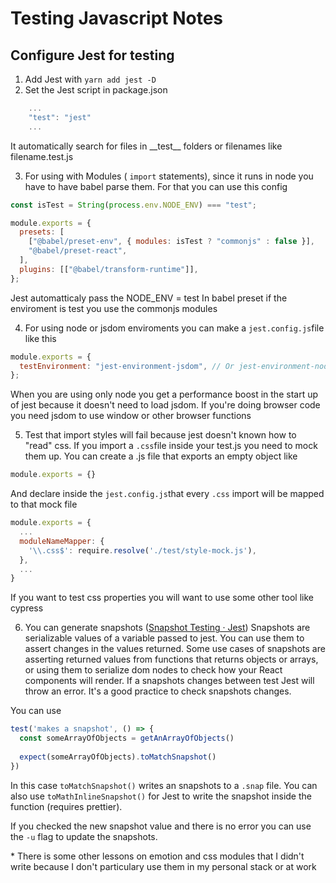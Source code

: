 # Testing Javascript Notes

## Configure Jest for testing

1) Add Jest with ```yarn add jest -D```
2) Set the Jest script in package.json
```javascript
    ...
    "test": "jest"
    ...
```
It automatically search for files in \_\_test\_\_ folders or filenames like filename.test.js  

3) For using with Modules ( ```import``` statements), since it runs in node you have to have babel parse them. For that you can use this config
```javascript
const isTest = String(process.env.NODE_ENV) === "test";

module.exports = {
  presets: [
    ["@babel/preset-env", { modules: isTest ? "commonjs" : false }],
    "@babel/preset-react",
  ],
  plugins: [["@babel/transform-runtime"]],
};
```
Jest automatticaly pass the NODE_ENV = test
In babel preset if the enviroment is test you use the commonjs modules

4) For using node or jsdom enviroments you can make a ``jest.config.js``file like this 
```javascript
module.exports = {
  testEnvironment: "jest-environment-jsdom", // Or jest-environment-node
};
```
When you are using only node you get a performance boost in the start up of jest because it doesn't need to load jsdom. If you're doing browser code you need jsdom to use window or other browser functions

5) Test that import styles will fail because jest doesn't known how to "read" css. If you import a ```.css```file inside your test.js you need to mock them up. You can create a .js file that exports an empty object like
```javascript
module.exports = {}
```
And declare inside the ```jest.config.js```that every ```.css``` import will be mapped to that mock file
```javascript
module.exports = {
  ...
  moduleNameMapper: {
    '\\.css$': require.resolve('./test/style-mock.js'),
  },
  ...
}
```
If you want to test css properties you will want to use some other tool like cypress

6) You can generate snapshots ([Snapshot Testing · Jest](https://jestjs.io/docs/en/snapshot-testing.html#snapshot-testing-with-jest))
Snapshots are serializable values of a variable passed to jest. You can use them to assert changes in the values returned. Some use cases of snapshots are asserting returned values from functions that returns objects or arrays, or using them to serialize dom nodes to check how your React components will render.
If a snapshots changes between test Jest will throw an error. It's a good practice to check snapshots changes.

You can use 
```javascript
test('makes a snapshot', () => {
  const someArrayOfObjects = getAnArrayOfObjects()
  
  expect(someArrayOfObjects).toMatchSnapshot()
})
```
In this case  ```toMatchSnapshot()``` writes an snapshots to a ```.snap``` file. You can also use ```toMathInlineSnapshot()``` for Jest to write the snapshot inside the function (requires prettier).

If you checked the new snapshot value and there is no error you can use the `-u` flag to update the snapshots. 

\* There is some other lessons on emotion and css modules that I didn't write because I don't particulary use them in my personal stack or at work

